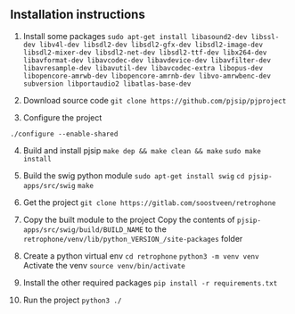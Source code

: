 ## Installation instructions

1. Install some packages
`sudo apt-get install libasound2-dev libssl-dev libv4l-dev libsdl2-dev libsdl2-gfx-dev libsdl2-image-dev libsdl2-mixer-dev libsdl2-net-dev libsdl2-ttf-dev libx264-dev libavformat-dev libavcodec-dev libavdevice-dev libavfilter-dev libavresample-dev libavutil-dev libavcodec-extra libopus-dev libopencore-amrwb-dev libopencore-amrnb-dev libvo-amrwbenc-dev subversion libportaudio2 libatlas-base-dev`

2. Download source code 
`git clone https://github.com/pjsip/pjproject`

3. Configure the project

`./configure --enable-shared`

4. Build and install pjsip
`make dep && make clean && make`
`sudo make install`

5. Build the swig python module
`sudo apt-get install swig`
`cd pjsip-apps/src/swig`
`make`

6. Get the project
`git clone https://gitlab.com/soostveen/retrophone`

7. Copy the built module to the project
Copy the contents of `pjsip-apps/src/swig/build/BUILD_NAME` to the `retrophone/venv/lib/python_VERSION_/site-packages` folder

8. Create a python virtual env
`cd retrophone`
`python3 -m venv venv`
Activate the venv
`source venv/bin/activate`

9. Install the other required packages
`pip install -r requirements.txt`

10. Run the project
`python3 ./`

